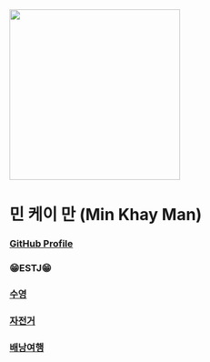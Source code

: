 <img width="300px" height="300px" src="../img/profile_Min">  

# 민 케이 만 (Min Khay Man)   

### [GitHub Profile](https://github.com/Khayman1)

### 😁ESTJ😁

### [수영](../hobbies/Swimming_Min.avif)  

### [자전거](../hobbies/bicycle_Min)  

### [배낭여행](../hobbies/Travel_Min)


